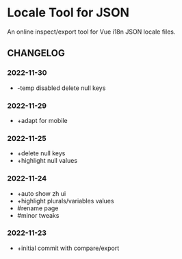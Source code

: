 # Locale Tool for JSON

An online inspect/export tool for Vue i18n JSON locale files.

## CHANGELOG

### 2022-11-30

- -temp disabled delete null keys

### 2022-11-29

- +adapt for mobile

### 2022-11-25

- +delete null keys
- +highlight null values

### 2022-11-24

- +auto show zh ui
- +highlight plurals/variables values
- #rename page
- #minor tweaks

### 2022-11-23

- +initial commit with compare/export
